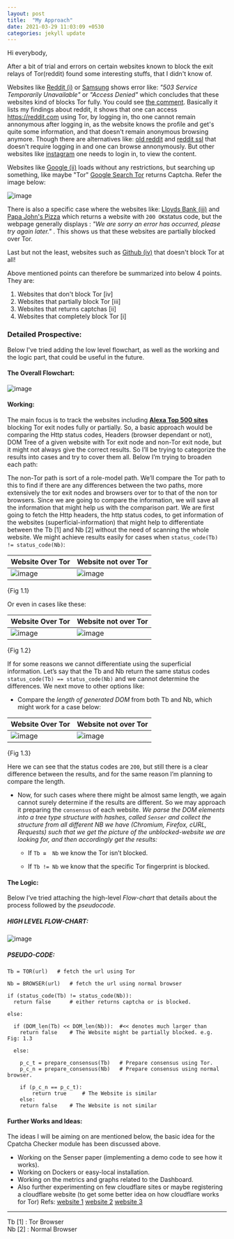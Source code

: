 ```yaml
---
layout: post
title:  "My Approach"
date: 2021-03-29 11:03:09 +0530
categories: jekyll update
---
```


Hi everybody,

After a bit of trial and errors on certain websites known to block the exit relays of Tor(reddit) found some interesting stuffs, that I didn't know of.

Websites like [Reddit (i)](https://reddit.com) or [Samsung](https://www.samsung.com/) shows error like: _"503 Service Temporarily Unavailable"_ or _"Access Denied"_ which concludes that these websites kind of blocks Tor fully.  You could see [the comment](https://gitlab.torproject.org/tpo/community/support/-/issues/40013#note_2728858). Basically it lists my findings about reddit, it shows that one can access https://reddit.com using Tor, by logging in, tho one cannot remain annonymous after logging in, as the website knows the profile and get's quite some information, and that doesn't remain anonymous browsing anymore.
Though there are alternatives like: [old reddit](https://old.reddit.com) and [reddit ssl](https://ssl.reddit.com) that doesn't require logging in and one can browse annonymously.
But other websites like [instagram](https://instagram.com) one needs to login in, to view the content. 

Websites like [Google (ii)](https://google.com) loads without any restrictions, but searching up something, like maybe "Tor" [Google Search Tor](https://www.google.com/search?q=tor) returns Captcha. 
Refer the image below: 

![image](https://user-images.githubusercontent.com/34208125/112763802-a582cd00-9023-11eb-87bb-073797a82795.png)

There is also a specific case where the websites like: [Lloyds Bank (iii)](https://www.lloydsbank.com/) and [Papa John's Pizza](https://www.papajohns.com/) which returns a website with `200 OK`status code, but the webpage generally displays : _"We are sorry an error has occurred, please try again later."_ . This shows us that these websites are partially blocked over Tor.

Last but not the least, websites such as [Github (iv)](https://github.com/) that doesn't block Tor at all!  


Above mentioned points can therefore be summarized into below 4 points. They are:

1. Websites that don't block Tor      [iv]
2. Websites that partially block Tor  [iii]
3. Websites that returns captchas     [ii]
4. Websites that completely block Tor [i]

### **Detailed Prospective:** ###

Below I've tried adding the low level flowchart, as well as the working and the logic part, that could be useful in the future.

#### The Overall Flowchart: ####

![image](https://user-images.githubusercontent.com/34208125/112788271-266bb400-9078-11eb-9a72-6932a6e7291d.png)

#### Working: ####

The main focus is to track the websites including [**Alexa Top 500 sites**](https://www.alexa.com/topsites) blocking Tor exit nodes fully or partially. So, a basic approach would be comparing the Http status codes, Headers (browser dependant or not), DOM Tree of a given website with Tor exit node and non-Tor exit node, but it might not always give the correct results. So I’ll be trying to categorize the results into cases and try to cover them all. Below I’m trying to broaden each path:

The non-Tor path is sort of a role-model path. We’ll compare the Tor path to this to find if there are any differences between the two paths, more extensively the tor exit nodes and browsers over tor to that of the non tor browsers. Since we are going to compare the information, we will save all the information that might help us with the comparison part. We are first going to fetch the Http headers, the http status codes, to get information of the websites (superficial-information) that might help to differentiate between the Tb [1] and Nb [2] without the need of scanning the whole website. We might achieve results easily for cases when `status_code(Tb) != status_code(Nb)`: 

Website Over Tor | Website not over Tor
--------|--------
![image](https://user-images.githubusercontent.com/34208125/112788793-451e7a80-9079-11eb-8ff3-812e4a942870.png) | ![image](https://user-images.githubusercontent.com/34208125/112788866-75661900-9079-11eb-928e-2083aac75f91.png)
{Fig 1.1}

Or even in cases like these: 

Website Over Tor | Website not over Tor
--------|--------
![image](https://user-images.githubusercontent.com/34208125/112789352-882d1d80-907a-11eb-92ee-a012a2bc8bc6.png) | ![image](https://user-images.githubusercontent.com/34208125/112789391-9b3fed80-907a-11eb-90a6-88012df9c589.png)
{Fig 1.2}

If for some reasons we cannot differentiate using the superficial information. Let’s say that the Tb and Nb return the same status codes `status_code(Tb) == status_code(Nb)` and we cannot determine the differences. 
We next move to other options like:
* Compare the _length of generated DOM_ from both Tb and Nb, which might work for a case below: 
 
Website Over Tor | Website not over Tor
--------|--------
![image](https://user-images.githubusercontent.com/34208125/112789546-f4a81c80-907a-11eb-8961-4563fb040236.png) | ![image](https://user-images.githubusercontent.com/34208125/112789554-f83ba380-907a-11eb-9192-f65e649e344d.png)
{Fig 1.3}

Here we can see that the status codes are `200`, but still there is a clear difference between the results, and for the same reason I’m planning to compare the length. 

* Now, for such cases where there might be almost same length, we again cannot surely determine if the results are different. So we may approach it preparing the `consensus` of each website. _We parse the DOM elements into a tree type structure with hashes, called `Senser` and collect the structure from all different NB we have (Chromium, Firefox, cURL, Requests) such that we get the picture of the unblocked-website we are looking for, and then accordingly get the results:_
 
	* If `Tb ≅  Nb` we know the Tor isn’t blocked.
  
	* If `Tb != Nb` we know that the specific Tor fingerprint is blocked.

#### The Logic: ####

Below I’ve tried attaching the high-level _Flow-chart_ that details about the process followed by the _pseudocode_. 

##### HIGH LEVEL FLOW-CHART: #####

![image](https://user-images.githubusercontent.com/34208125/112789927-d4c52880-907b-11eb-96da-706d7cd25ab9.png)

##### PSEUDO-CODE: #####

```Python3
Tb = TOR(url)   # fetch the url using Tor

Nb = BROWSER(url)   # fetch the url using normal browser

if (status_code(Tb) != status_code(Nb)): 
  return false      # either returns captcha or is blocked.
  
else:

  if (DOM_len(Tb) << DOM_len(Nb)):	#<< denotes much larger than
    return false    # The Website might be partially blocked. e.g. Fig: 1.3
    
  else:
  
    p_c_t = prepare_consensus(Tb)   # Prepare consensus using Tor.
    p_c_n = prepare_consensus(Nb)   # Prepare consensus using normal browser.
    
    if (p_c_n == p_c_t):
    	return true     # The Website is similar
    else:
	return false    # The Website is not similar
  ```
#### Further Works and Ideas: ####

The ideas I will be aiming on are mentioned below, the basic idea for the Cpatcha Checker module has been discussed above.

* Working on the Senser paper (implementing a demo code to see how it works). 
* Working on Dockers or easy-local installation.
* Working on the metrics and graphs related to the Dashboard.
* Also further experimenting on few cloudflare sites or maybe registering a cloudflare website (to get some better idea on how cloudflare works for Tor)  Refs: [website 1](https://blog.cloudflare.com/cloudflare-onion-service/) [website 2](https://blog.cloudflare.com/the-trouble-with-tor/) [website 3](https://blog.torproject.org/trouble-cloudflare?page=1)


-----------------------------------------
Tb [1] : Tor Browser  
Nb [2] : Normal Browser 




